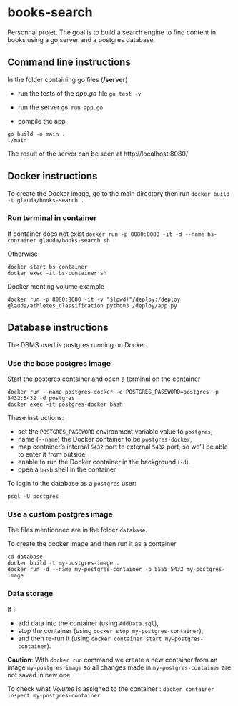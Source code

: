# books-search

Personnal projet. The goal is to build a search engine to find content in books using a go server and a postgres database.

## Command line instructions 

In the folder containing go files (**/server**)

* run the tests of the *app.go* file
```go test -v```

* run the server
```go run app.go```

* compile the app
```
go build -o main .
./main
```

The result of the server can be seen at http://localhost:8080/ 

## Docker instructions

To create the Docker image, go to the main directory then run
```docker build -t glauda/books-search .```

### Run terminal in container
If container does not exist
```docker run -p 8080:8080 -it -d --name bs-container glauda/books-search sh```

Otherwise
```
docker start bs-container
docker exec -it bs-container sh
```

Docker monting volume example
```
docker run -p 8080:8080 -it -v "$(pwd)"/deploy:/deploy glauda/athletes_classification python3 /deploy/app.py
```
## Database instructions 

The DBMS used is postgres running on Docker.

### Use the base postgres image

Start the postgres container and open a terminal on the container
```
docker run --name postgres-docker -e POSTGRES_PASSWORD=postgres -p 5432:5432 -d postgres
docker exec -it postgres-docker bash
```
These instructions:
* set the `POSTGRES_PASSWORD` environment variable value to `postgres`,
* name (`--name`) the Docker container to be `postgres-docker`,
* map container’s internal `5432` port to external `5432` port, so we’ll be able to enter it from outside,
* enable to run the Docker container in the background (`-d`).
* open a `bash` shell in the container

To login to the database as a `postgres` user:
```
psql -U postgres
```

### Use a custom postgres image

The files mentionned are in the folder `database`.

To create the docker image and then run it as a container
```
cd database
docker build -t my-postgres-image .
docker run -d --name my-postgres-container -p 5555:5432 my-postgres-image
```

### Data storage

If I:
* add data into the container (using `AddData.sql`), 
* stop the container (using `docker stop my-postgres-container`),
* and then re-run it (using `docker container start my-postgres-container`).

**Caution**: With `docker run` command we create a new container from an image `my-postgres-image` so all changes made in `my-postgres-container` are not saved in new one.

To check what *Volume* is assigned to the container : `docker container inspect my-postgres-container` 